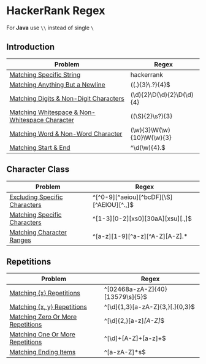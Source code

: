 # HackerRank Regex
For **Java** use `\\` instead of single `\`
 
## Introduction
| Problem | Regex |
| ------- | ----- |
| [Matching Specific String](https://www.hackerrank.com/challenges/matching-specific-string/problem) | hackerrank |
| [Matching Anything But a Newline](https://www.hackerrank.com/challenges/matching-anything-but-new-line/problem) | ((.){3}\\.?){4}$ |
| [Matching Digits & Non-Digit Characters](https://www.hackerrank.com/challenges/matching-digits-non-digit-character/problem) | (\d){2}\D(\d){2}\D(\d){4} |
| [Matching Whitespace & Non-Whitespace Character](https://www.hackerrank.com/challenges/matching-whitespace-non-whitespace-character/problem) | ((\S){2}\s?){3} |
| [Matching Word & Non-Word Character](https://www.hackerrank.com/challenges/matching-word-non-word/problem) | (\w){3}\W(\w){10}\W(\w){3} |
| [Matching Start & End](https://www.hackerrank.com/challenges/matching-start-end/problem) | ^\d(\w){4}\.$ |

## Character Class
| Problem | Regex |
| ------- | ----- |
| [Excluding Specific Characters](https://www.hackerrank.com/challenges/excluding-specific-characters/problem) | ^[^0-9][^aeiou][^bcDF][\S][^AEIOU][^.,]$ |
| [Matching Specific Characters](https://www.hackerrank.com/challenges/matching-specific-characters/problem) | ^[1-3][0-2][xs0][30aA][xsu][.,]$ |
| [Matching Character Ranges](https://www.hackerrank.com/challenges/matching-range-of-characters/problem) | ^[a-z][1-9][^a-z][^A-Z][A-Z].* |

## Repetitions
| Problem | Regex |
| ------- | ----- |
| [Matching {x} Repetitions](https://www.hackerrank.com/challenges/matching-x-repetitions/problem) | ^[02468a-zA-Z]{40}[13579\s]{5}$ |
| [Matching {x, y} Repetitions](https://www.hackerrank.com/challenges/matching-x-y-repetitions/problem) | ^[\d]{1,3}[a-zA-Z]{3,}[.]{0,3}$ |
| [Matching Zero Or More Repetitions](https://www.hackerrank.com/challenges/matching-zero-or-more-repetitions/problem) | ^[\d]{2,}[a-z]*[A-Z]*$ |
| [Matching One Or More Repetitions](https://www.hackerrank.com/challenges/matching-one-or-more-repititions/problem) | ^[\d]+[A-Z]+[a-z]+$ |
| [Matching Ending Items](https://www.hackerrank.com/challenges/matching-ending-items/problem) | ^[a-zA-Z]*s$ |

